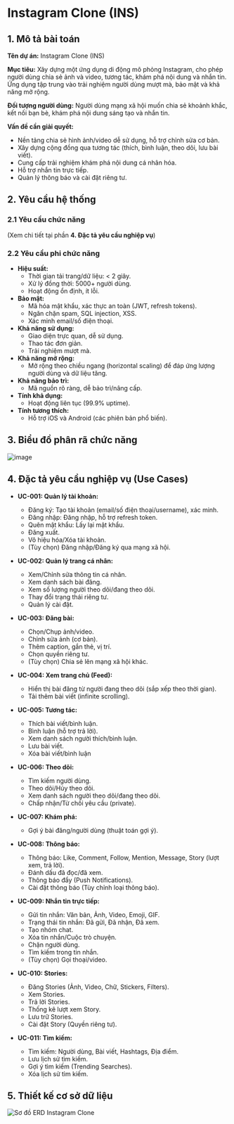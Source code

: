 # Instagram Clone (INS)

## 1. Mô tả bài toán

**Tên dự án:** Instagram Clone (INS)

**Mục tiêu:** Xây dựng một ứng dụng di động mô phỏng Instagram, cho phép người dùng chia sẻ ảnh và video, tương tác, khám phá nội dung và nhắn tin. Ứng dụng tập trung vào trải nghiệm người dùng mượt mà, bảo mật và khả năng mở rộng.

**Đối tượng người dùng:** Người dùng mạng xã hội muốn chia sẻ khoảnh khắc, kết nối bạn bè, khám phá nội dung sáng tạo và nhắn tin.

**Vấn đề cần giải quyết:**

*   Nền tảng chia sẻ hình ảnh/video dễ sử dụng, hỗ trợ chỉnh sửa cơ bản.
*   Xây dựng cộng đồng qua tương tác (thích, bình luận, theo dõi, lưu bài viết).
*   Cung cấp trải nghiệm khám phá nội dung cá nhân hóa.
*   Hỗ trợ nhắn tin trực tiếp.
*   Quản lý thông báo và cài đặt riêng tư.

## 2. Yêu cầu hệ thống

### 2.1 Yêu cầu chức năng

(Xem chi tiết tại phần **4. Đặc tả yêu cầu nghiệp vụ**)

### 2.2 Yêu cầu phi chức năng

*   **Hiệu suất:**
    *   Thời gian tải trang/dữ liệu: < 2 giây.
    *   Xử lý đồng thời: 5000+ người dùng.
    *   Hoạt động ổn định, ít lỗi.
*   **Bảo mật:**
    *   Mã hóa mật khẩu, xác thực an toàn (JWT, refresh tokens).
    *   Ngăn chặn spam, SQL injection, XSS.
    *   Xác minh email/số điện thoại.
*   **Khả năng sử dụng:**
    *   Giao diện trực quan, dễ sử dụng.
    *   Thao tác đơn giản.
    *   Trải nghiệm mượt mà.
*   **Khả năng mở rộng:**
    *   Mở rộng theo chiều ngang (horizontal scaling) để đáp ứng lượng người dùng và dữ liệu tăng.
*   **Khả năng bảo trì:**
    *   Mã nguồn rõ ràng, dễ bảo trì/nâng cấp.
*   **Tính khả dụng:**
    *   Hoạt động liên tục (99.9% uptime).
*   **Tính tương thích:**
    *   Hỗ trợ iOS và Android (các phiên bản phổ biến).

## 3. Biểu đồ phân rã chức năng
![image](https://clone-ins-s3.s3.ap-southeast-2.amazonaws.com/phan_ra.png)
## 4. Đặc tả yêu cầu nghiệp vụ (Use Cases)

*   **UC-001: Quản lý tài khoản:**
    *   Đăng ký: Tạo tài khoản (email/số điện thoại/username), xác minh.
    *   Đăng nhập: Đăng nhập, hỗ trợ refresh token.
    *   Quên mật khẩu: Lấy lại mật khẩu.
    *   Đăng xuất.
    *   Vô hiệu hóa/Xóa tài khoản.
    *   (Tùy chọn) Đăng nhập/Đăng ký qua mạng xã hội.

*   **UC-002: Quản lý trang cá nhân:**
    *   Xem/Chỉnh sửa thông tin cá nhân.
    *   Xem danh sách bài đăng.
    *   Xem số lượng người theo dõi/đang theo dõi.
    *   Thay đổi trạng thái riêng tư.
    *   Quản lý cài đặt.

*   **UC-003: Đăng bài:**
    *   Chọn/Chụp ảnh/video.
    *   Chỉnh sửa ảnh (cơ bản).
    *   Thêm caption, gắn thẻ, vị trí.
    *   Chọn quyền riêng tư.
    *   (Tùy chọn) Chia sẻ lên mạng xã hội khác.

*   **UC-004: Xem trang chủ (Feed):**
    *   Hiển thị bài đăng từ người đang theo dõi (sắp xếp theo thời gian).
    *   Tải thêm bài viết (infinite scrolling).

*   **UC-005: Tương tác:**
    *   Thích bài viết/bình luận.
    *   Bình luận (hỗ trợ trả lời).
    *   Xem danh sách người thích/bình luận.
    *   Lưu bài viết.
    *   Xóa bài viết/bình luận

*   **UC-006: Theo dõi:**
    *   Tìm kiếm người dùng.
    *   Theo dõi/Hủy theo dõi.
    *   Xem danh sách người theo dõi/đang theo dõi.
    *   Chấp nhận/Từ chối yêu cầu (private).

*   **UC-007: Khám phá:**
    *   Gợi ý bài đăng/người dùng (thuật toán gợi ý).
*   **UC-008: Thông báo:**
    *   Thông báo: Like, Comment, Follow, Mention, Message, Story (lượt xem, trả lời).
    *   Đánh dấu đã đọc/đã xem.
    *   Thông báo đẩy (Push Notifications).
    *   Cài đặt thông báo (Tùy chỉnh loại thông báo).

*   **UC-009: Nhắn tin trực tiếp:**
    *   Gửi tin nhắn: Văn bản, Ảnh, Video, Emoji, GIF.
    *   Trạng thái tin nhắn: Đã gửi, Đã nhận, Đã xem.
    *   Tạo nhóm chat.
    *   Xóa tin nhắn/Cuộc trò chuyện.
    *   Chặn người dùng.
    *   Tìm kiếm trong tin nhắn.
    *   (Tùy chọn) Gọi thoại/video.

*    **UC-010: Stories:**
        * Đăng Stories (Ảnh, Video, Chữ, Stickers, Filters).
        * Xem Stories.
        * Trả lời Stories.
        * Thống kê lượt xem Story.
        * Lưu trữ Stories.
        * Cài đặt Story (Quyền riêng tư).

*    **UC-011: Tìm kiếm:**
        * Tìm kiếm: Người dùng, Bài viết, Hashtags, Địa điểm.
        * Lưu lịch sử tìm kiếm.
        * Gợi ý tìm kiếm (Trending Searches).
        * Xóa lịch sử tìm kiếm.
## 5. Thiết kế cơ sở dữ liệu
![Sơ đồ ERD Instagram Clone](https://clone-ins-s3.s3.ap-southeast-2.amazonaws.com/erd.png)

